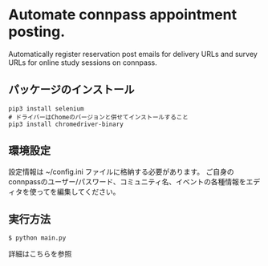 # Automate connpass appointment posting. 

Automatically register reservation post emails for delivery URLs and survey URLs for online study sessions on connpass.

## パッケージのインストール

```shell
pip3 install selenium
# ドライバーはChomeのバージョンと併せてインストールすること
pip3 install chromedriver-binary
```

## 環境設定

設定情報は  ~/config.ini ファイルに格納する必要があります。
ご自身のconnpassのユーザー/パスワード、コミュニティ名、イベントの各種情報をエディタを使ってを編集してください。

## 実行方法

```shell
$ python main.py
```

詳細はこちらを参照
